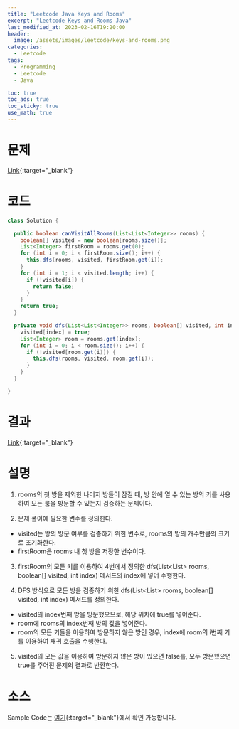 ```yaml
---
title: "Leetcode Java Keys and Rooms"
excerpt: "Leetcode Keys and Rooms Java"
last_modified_at: 2023-02-16T19:20:00
header:
  image: /assets/images/leetcode/keys-and-rooms.png
categories:
  - Leetcode
tags:
  - Programming
  - Leetcode
  - Java

toc: true
toc_ads: true
toc_sticky: true
use_math: true
---
```

# 문제
[Link](https://leetcode.com/problems/keys-and-rooms){:target="_blank"}

# 코드
```java
class Solution {

  public boolean canVisitAllRooms(List<List<Integer>> rooms) {
    boolean[] visited = new boolean[rooms.size()];
    List<Integer> firstRoom = rooms.get(0);
    for (int i = 0; i < firstRoom.size(); i++) {
      this.dfs(rooms, visited, firstRoom.get(i));
    }
    for (int i = 1; i < visited.length; i++) {
      if (!visited[i]) {
        return false;
      }
    }
    return true;
  }

  private void dfs(List<List<Integer>> rooms, boolean[] visited, int index) {
    visited[index] = true;
    List<Integer> room = rooms.get(index);
    for (int i = 0; i < room.size(); i++) {
      if (!visited[room.get(i)]) {
        this.dfs(rooms, visited, room.get(i));
      }
    }
  }

}
```

# 결과
[Link](https://leetcode.com/problems/keys-and-rooms/submissions/899064136/){:target="_blank"}

# 설명
1. rooms의 첫 방을 제외한 나머지 방들이 잠길 때, 방 안에 열 수 있는 방의 키를 사용하여 모든 룸을 방문할 수 있는지 검증하는 문제이다.

2. 문제 풀이에 필요한 변수를 정의한다.
- visited는 방의 방문 여부를 검증하기 위한 변수로, rooms의 방의 개수만큼의 크기로 초기화한다.
- firstRoom은 rooms 내 첫 방을 저장한 변수이다.

3. firstRoom의 모든 키를 이용하여 4번에서 정의한 dfs(List<List<Integer>> rooms, boolean[] visited, int index) 메서드의 index에 넣어 수행한다.

4. DFS 방식으로 모든 방을 검증하기 위한 dfs(List<List<Integer>> rooms, boolean[] visited, int index) 메서드를 정의한다.
- visited의 index번째 방을 방문했으므로, 해당 위치에 true를 넣어준다.
- room에 rooms의 index번째 방의 값을 넣어준다.
- room의 모든 키들을 이용하여 방문하지 않은 방인 경우, index에 room의 i번째 키를 이용하여 재귀 호출을 수행한다.

5. visited의 모든 값을 이용하여 방문하지 않은 방이 있으면 false를, 모두 방문했으면 true를 주어진 문제의 결과로 반환한다.

# 소스
Sample Code는 [여기](https://github.com/GracefulSoul/leetcode/blob/master/src/main/java/gracefulsoul/problems/KeysAndRooms.java){:target="_blank"}에서 확인 가능합니다.